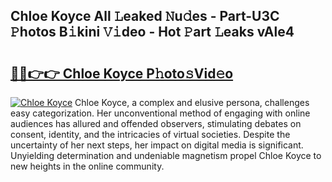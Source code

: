 ## Chloe Koyce All 𝙻eaked 𝙽u𝚍es - Part-U3C 𝙿hotos B𝚒kini 𝚅𝚒deo - Hot 𝙿art 𝙻eaks vAle4

# <h2><a href="http://ld1h7hz.urlbe.top/?page=Chloe+Koyce">🔗🔗👉👉 Chloe Koyce P𝚑oto𝚜Vid𝚎o</a></h2>

[![Chloe Koyce](https://i.imgur.com/eBuTRDB.gif)](http://ld1h7hz.urlbe.top/?page=Chloe+Koyce)
Chloe Koyce, a complex and elusive persona, challenges easy categorization. Her unconventional method of engaging with online audiences has allured and offended observers, stimulating debates on consent, identity, and the intricacies of virtual societies. Despite the uncertainty of her next steps, her impact on digital media is significant. Unyielding determination and undeniable magnetism propel Chloe Koyce to new heights in the online community.
